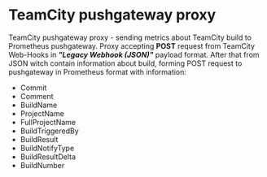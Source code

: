# TeamCity pushgateway proxy
TeamCity pushgateway proxy - sending metrics about TeamCity build to Prometheus pushgateway.
Proxy accepting **POST** request from TeamCity Web-Hooks in ***"Legacy Webhook (JSON)"*** payload format. After that from JSON witch contain information about build, forming POST request to pushgateway in Prometheus format  with information: 
- Commit
- Comment
- BuildName
- ProjectName
- FullProjectName
- BuildTriggeredBy
- BuildResult
- BuildNotifyType
- BuildResultDelta
- BuildNumber
